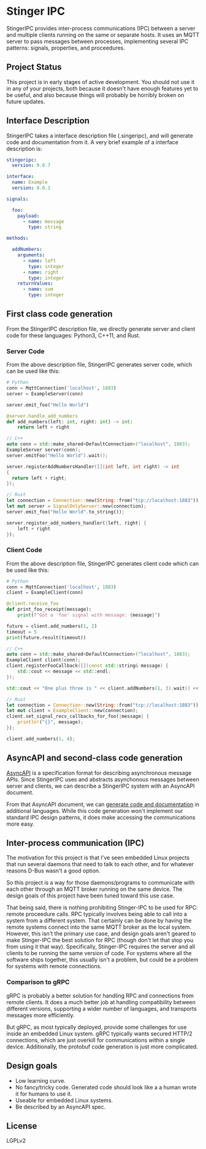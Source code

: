 # Stinger IPC

StingerIPC provides inter-process communications (IPC) between a server and multiple clients running on the same or separate hosts.  It uses an MQTT server to pass messages between processes, implementing several IPC patterns: signals, properties, and proceedures.

## Project Status

This project is in early stages of active development.  You should not use it in any of your projects, both because it doesn't have enough features yet to be useful, and also because things will probably be horribly broken on future updates.

## Interface Description

StingerIPC takes a interface description file (.singeripc), and will generate code and documentation from it.  A very brief example of a interface description is:

```yaml
stingeripc:
  version: 0.0.7

interface:
  name: Example
  version: 0.0.1

signals:

  foo:
    payload:
      - name: message
        type: string

methods:

  addNumbers:
    arguments:
      - name: left
        type: integer
      - name: right
        type: integer
    returnValues:
      - name: sum
        type: integer

```
## First class code generation 

From the StingerIPC description file, we directly generate server and client code for these languages: Python3, C++11, and Rust.

### Server Code

From the above description file, StingerIPC generates server code, which can be used like this:

```py
# Python
conn = MqttConnection('localhost', 1883)
server = ExampleServer(conn)

server.emit_foo("Hello World")

@server.handle_add_numbers
def add_numbers(left: int, right: int) -> int:
    return left + right
```

```c++
// C++
auto conn = std::make_shared<DefaultConnection>("localhost", 1883);
ExampleServer server(conn);
server.emitFoo("Hello World").wait();

server.registerAddNumbersHandler([](int left, int right) -> int
{
  return left + right;
});
```

```rust
// Rust
let connection = Connection::new(String::from("tcp://localhost:1883"));
let mut server = SignalOnlyServer::new(connection);
server.emit_foo("Hello World".to_string());

server.register_add_numbers_handler(|left, right| {
    left + right
});
```

### Client Code

From the above description file, StingerIPC generates client code which can be used like this:

```py
# Python
conn = MqttConnection('localhost', 1883)
client = ExampleClient(conn)

@client.receive_foo
def print_foo_receipt(message):
    print(f"Got a 'foo' signal with message: {message}")

future = client.add_numbers(1, 2)
timeout = 5
print(future.result(timeout))
```

```c++
// C++
auto conn = std::make_shared<DefaultConnection>("localhost", 1883);
ExampleClient client(conn);
client.registerFooCallback([](const std::string& message) {
    std::cout << message << std::endl;
});

std::cout << "One plus three is " << client.addNumbers(1, 3).wait() << std::endl;
```

```rust
// Rust
let connection = Connection::new(String::from("tcp://localhost:1883"));
let mut client = ExampleClient::new(connection);
client.set_signal_recv_callbacks_for_foo(|message| {
    println!("{}", message);
});

client.add_numbers(1, 4);
```

## AsyncAPI and second-class code generation

[AsyncAPI](https://www.asyncapi.com/) is a specification format for describing asynchronous message APIs.  Since StingerIPC uses and abstracts asynchonous messages between server and clients, we can describe a StingerIPC system with an AsyncAPI document.  

From that AsyncAPI document, we can [generate code and documentation](https://www.asyncapi.com/tools/generator) in additional languages.  While this code generation won't implement our standard IPC design patterns, it does make accessing the communications more easy.

## Inter-process communication (IPC)

The motivation for this project is that I've seen embedded Linux projects that run several daemons that need to talk to each other, and for whatever reasons D-Bus wasn't a good option.

So this project is a way for those daemons/programs to communicate with each other through an MQTT broker running on the same device.  The design goals of this project have been tuned toward this use case.

That being said, there is nothing prohibiting Stinger-IPC to be used for RPC: remote proceedure calls.  RPC typically involves being able to call into a system from a different system.  That certainly can be done by having the remote systems connect into the same MQTT broker as the local system.  However, this isn't the primary use case, and design goals aren't geared to make Stinger-IPC the best solution for RPC (though don't let that stop you from using it that way).  Specifically, Stinger-IPC requires the server and all clients to be running the same version of code.  For systems where all the software ships together, this usually isn't a problem, but could be a problem for systems with remote connections.  

### Comparison to gRPC

gRPC is probably a better solution for handling RPC and connections from remote clients.  It does a much better job at handling compatibility between different versions, supporting a wider number of languages, and transports messages more efficiently.

But gRPC, as most typically deployed, provide some challenges for use inside an embedded Linux system.  gRPC typically wants secured HTTP/2 connections, which are just overkill for communications within a single device.  Additionally, the protobuf code generation is just more complicated.  


## Design goals

 * Low learning curve.
 * No fancy/tricky code.  Generated code should look like a a human wrote it for humans to use it.
 * Useable for embedded Linux systems.
 * Be described by an AsyncAPI spec.

## License

LGPLv2
